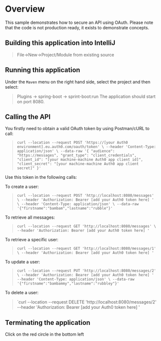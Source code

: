 # Overview
This sample demonstrates how to secure an API using OAuth.
Please note that the code is not production ready, it exists to demonstrate concepts.

## Building this application into IntelliJ
> File->New->Project/Module from existing source

## Running this application
Under the `Maven` menu on the right hand side, select the project and then select:
> Plugins -> spring-boot -> sprint-boot:run
The application should start on port 8080.

## Calling the API
You firstly need to obtain a valid OAuth token by using Postman/cURL to call:

> `curl --location --request POST 'https://[your Auth0 environment].eu.auth0.com/oauth/token' \
--header 'Content-Type: application/json' \
--data-raw '{
  "audience": "https://messages",
  "grant_type": "client_credentials",
  "client_id": "[your machine-machine Auth0 app client id]",
  "client_secret": "[your machine-machine Auth0 app client secret]"
}'`

Use this token in the following calls:

To create a user:
>`curl --location --request POST 'http://localhost:8080/messages' \
--header 'Authorization: Bearer [add your Auth0 token here] ' \
--header 'Content-Type: application/json' \
--data-raw '{"firstname":"bambam","lastname":"rubble"}'`

To retrieve all messages:
>`curl --location --request GET 'http://localhost:8080/messages' \
--header 'Authorization: Bearer [add your Auth0 token here] '`

To retrieve a specific user:
>`curl --location --request GET 'http://localhost:8080/messages/1' \
--header 'Authorization: Bearer [add your Auth0 token here] '`

To update a user:
>`curl --location --request PUT 'http://localhost:8080/messages/2' \
--header 'Authorization: Bearer [add your Auth0 token here] '
--header 'Content-Type: application/json' \
--data-raw '{"firstname":"bambammy","lastname":"rubbley"}'`

To delete a user:
>`curl --location --request DELETE 'http://localhost:8080/messages/2' \
--header 'Authorization: Bearer [add your Auth0 token here] '

## Terminating the application
Click on the red circle in the bottom left